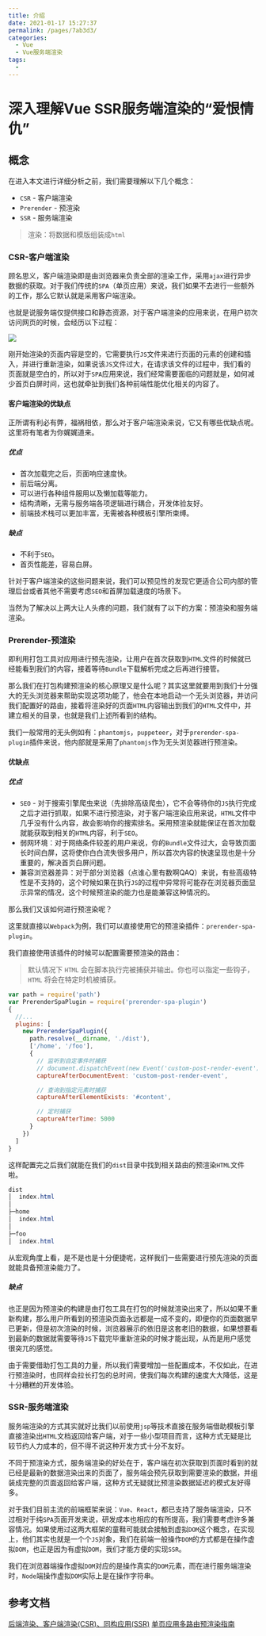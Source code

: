 ```yaml
---
title: 介绍
date: 2021-01-17 15:27:37
permalink: /pages/7ab3d3/
categories:
  - Vue
  - Vue服务端渲染
tags:
  - 
---
```


# 深入理解Vue SSR服务端渲染的“爱恨情仇”

## 概念

在进入本文进行详细分析之前，我们需要理解以下几个概念：
- `CSR` - 客户端渲染
- `Prerender` - 预渲染
- `SSR` - 服务端渲染

> 渲染：将数据和模版组装成`html`

### CSR-客户端渲染
顾名思义，客户端渲染即是由浏览器来负责全部的渲染工作，采用`ajax`进行异步数据的获取。对于我们传统的`SPA`（单页应用）来说，我们如果不去进行一些额外的工作，那么它默认就是采用客户端渲染。

也就是说服务端仅提供接口和静态资源，对于客户端渲染的应用来说，在用户初次访问网页的时候，会经历以下过程：

![](https://user-images.githubusercontent.com/25027560/50375343-b79c8680-0636-11e9-9e01-6c1749e2d241.png)

刚开始渲染的页面内容是空的，它需要执行`JS`文件来进行页面的元素的创建和插入，并进行重新渲染，如果说该`JS`文件过大，在请求该文件的过程中，我们看的页面就是空白的，所以对于`SPA`应用来说，我们经常需要面临的问题就是，如何减少首页白屏时间，这也就牵扯到我们各种前端性能优化相关的内容了。

#### 客户端渲染的优缺点
正所谓有利必有弊，福祸相依，那么对于客户端渲染来说，它又有哪些优缺点呢。这里将有笔者为你娓娓道来。

##### 优点
- 首次加载完之后，页面响应速度快。
- 前后端分离。
- 可以进行各种组件服用以及懒加载等能力。
- 结构清晰，无需与服务端各项逻辑进行耦合，开发体验友好。
- 前端技术栈可以更加丰富，无需被各种模板引擎所束缚。

##### 缺点
- 不利于`SEO`。
- 首页性能差，容易白屏。

针对于客户端渲染的这些问题来说，我们可以预见性的发现它更适合公司内部的管理后台或者其他不需要考虑`SEO`和首屏加载速度的场景下。

当然为了解决以上两大让人头疼的问题，我们就有了以下的方案：预渲染和服务端渲染。

### Prerender-预渲染

即利用打包工具对应用进行预先渲染，让用户在首次获取到`HTML`文件的时候就已经能看到我们的内容，接着等待`Bundle`下载解析完成之后再进行接管。

那么我们在打包构建预渲染的核心原理又是什么呢？其实这里就要用到我们十分强大的无头浏览器来帮助实现这项功能了，他会在本地启动一个无头浏览器，并访问我们配置好的路由，接着将渲染好的页面`HTML`内容输出到我们的`HTML`文件中，并建立相关的目录，也就是我们上述所看到的结构。

我们一般常用的无头例如有：`phantomjs`，`puppeteer`，对于`prerender-spa-plugin`插件来说，他内部就是采用了`phantomjs`作为无头浏览器进行预渲染。

#### 优缺点

##### 优点

- `SEO` - 对于搜索引擎爬虫来说（先排除高级爬虫），它不会等待你的`JS`执行完成之后才进行抓取，如果不进行预渲染，对于客户端渲染应用来说，`HTML`文件中几乎没有什么内容，故会影响你的搜索排名。采用预渲染就能保证在首次加载就能获取到相关的`HTML`内容，利于`SEO`。
- 弱网环境：对于网络条件较差的用户来说，你的`Bundle`文件过大，会导致页面长时间白屏，这将使你白白流失很多用户，所以首次内容的快速呈现也是十分重要的，解决首页白屏问题。
- 兼容浏览器差异：对于部分浏览器（点谁心里有数啊QAQ）来说，有些高级特性是不支持的，这个时候如果在执行`JS`的过程中异常将可能存在浏览器页面显示异常的情况，这个时候预渲染的能力也是能兼容这种情况的。

那么我们又该如何进行预渲染呢？

这里就直接以`Webpack`为例，我们可以直接使用它的预渲染插件：`prerender-spa-plugin`。

我们直接使用该插件的时候可以配置需要预渲染的路由：

> 默认情况下 `HTML` 会在脚本执行完被捕获并输出。你也可以指定一些钩子，`HTML` 将会在特定时机被捕获。

```js
var path = require('path')
var PrerenderSpaPlugin = require('prerender-spa-plugin')
{
  //...
  plugins: [
    new PrerenderSpaPlugin({
      path.resolve(__dirname, './dist'),
      ['/home', '/foo'],
      {
        // 监听到自定事件时捕获
        // document.dispatchEvent(new Event('custom-post-render-event'))
        captureAfterDocumentEvent: 'custom-post-render-event',

        // 查询到指定元素时捕获
        captureAfterElementExists: '#content',

        // 定时捕获
        captureAfterTime: 5000
      }
    })
  ]
}
```

这样配置完之后我们就能在我们的`dist`目录中找到相关路由的预渲染`HTML`文件啦。

```powershell
dist
│  index.html
│
├─home
│  index.html
│
├─foo
│  index.html

```

从宏观角度上看，是不是也是十分便捷呢，这样我们一些需要进行预先渲染的页面就能具备预渲染能力了。

##### 缺点
也正是因为预渲染的构建是由打包工具在打包的时候就渲染出来了，所以如果不重新构建，那么用户所看到的预渲染页面永远都是一成不变的，即便你的页面数据早已更新，但是初次渲染的时候，浏览器展示的依旧是这套老旧的数据，如果想要看到最新的数据就需要等待`JS`下载完毕重新渲染的时候才能出现，从而是用户感觉很突兀的感觉。

由于需要借助打包工具的力量，所以我们需要增加一些配置成本，不仅如此，在进行预渲染时，也同样会拉长打包的总时间，使我们每次构建的速度大大降低，这是十分糟糕的开发体验。

### SSR-服务端渲染
服务端渲染的方式其实就好比我们以前使用`jsp`等技术直接在服务端借助模板引擎直接渲染出`HTML`文档返回给客户端，对于一些小型项目而言，这种方式无疑是比较节约人力成本的，但不得不说这种开发方式十分不友好。

不同于预渲染方式，服务端渲染的好处在于，客户端在初次获取到页面时看到的就已经是最新的数据渲染出来的页面了，服务端会预先获取到需要渲染的数据，并组装成完整的页面返回给客户端，这种方式无疑就比预渲染数据延迟的模式友好得多。

对于我们目前主流的前端框架来说：`Vue`、`React`，都已支持了服务端渲染，只不过相对于纯`SPA`页面开发来说，研发成本也相应的有所提高，我们需要考虑许多兼容情况。如果使用过这两大框架的童鞋可能就会接触到虚拟`DOM`这个概念，在实现上，他们其实也就是一个个`JS`对象，我们在前端一般操作`DOM`的方式都是在操作虚拟`DOM`，也正是因为有虚拟`DOM`，我们才能方便的实现`SSR`。

我们在浏览器端操作虚拟`DOM`对应的是操作真实的`DOM`元素，而在进行服务端渲染时，`Node`端操作虚拟`DOM`实际上是在操作字符串。

## 参考文档

[后端渲染、客户端渲染(CSR)、同构应用(SSR)](https://github.com/amandakelake/blog/issues/60)
[单页应用多路由预渲染指南](https://beyoursun.github.io/2017/10/13/Spa-Prerender-Guide/)